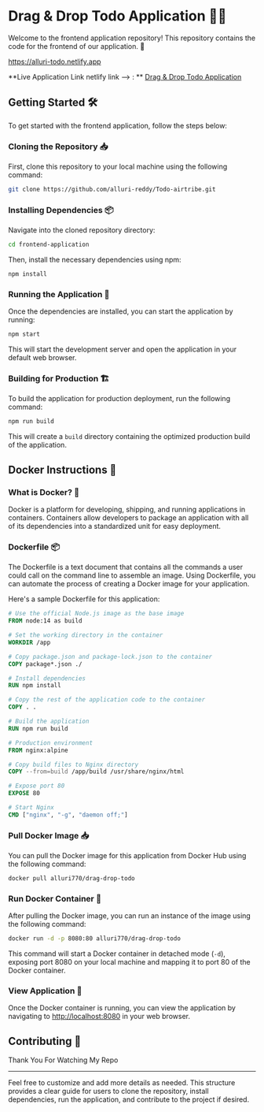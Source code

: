 # Drag & Drop Todo Application 📝✨

Welcome to the frontend application repository! This repository contains the code for the frontend of our application. 🚀

https://alluri-todo.netlify.app

**Live Application Link netlify link --> : ** [Drag & Drop Todo Application](https://alluri-todo.netlify.app/)

## Getting Started 🛠️

To get started with the frontend application, follow the steps below:

### Cloning the Repository 📥

First, clone this repository to your local machine using the following command:

```bash
git clone https://github.com/alluri-reddy/Todo-airtribe.git
```

### Installing Dependencies  📦

Navigate into the cloned repository directory:

```bash
cd frontend-application
```

Then, install the necessary dependencies using npm:

```bash
npm install
```

### Running the Application 🚀

Once the dependencies are installed, you can start the application by running:

```bash
npm start
```

This will start the development server and open the application in your default web browser.

### Building for Production 🏗️

To build the application for production deployment, run the following command:

```bash
npm run build
```

This will create a `build` directory containing the optimized production build of the application.

## Docker Instructions 🐳

### What is Docker? 🐋

Docker is a platform for developing, shipping, and running applications in containers. Containers allow developers to package an application with all of its dependencies into a standardized unit for easy deployment.

### Dockerfile 📦

The Dockerfile is a text document that contains all the commands a user could call on the command line to assemble an image. Using Dockerfile, you can automate the process of creating a Docker image for your application.

Here's a sample Dockerfile for this application:

```Dockerfile
# Use the official Node.js image as the base image
FROM node:14 as build

# Set the working directory in the container
WORKDIR /app

# Copy package.json and package-lock.json to the container
COPY package*.json ./

# Install dependencies
RUN npm install

# Copy the rest of the application code to the container
COPY . .

# Build the application
RUN npm run build

# Production environment
FROM nginx:alpine

# Copy build files to Nginx directory
COPY --from=build /app/build /usr/share/nginx/html

# Expose port 80
EXPOSE 80

# Start Nginx
CMD ["nginx", "-g", "daemon off;"]
```

### Pull Docker Image 📥

You can pull the Docker image for this application from Docker Hub using the following command:

```bash
docker pull alluri770/drag-drop-todo
```

### Run Docker Container 🚢

After pulling the Docker image, you can run an instance of the image using the following command:

```bash
docker run -d -p 8080:80 alluri770/drag-drop-todo
```

This command will start a Docker container in detached mode (`-d`), exposing port 8080 on your local machine and mapping it to port 80 of the Docker container.

### View Application 👀

Once the Docker container is running, you can view the application by navigating to [http://localhost:8080](http://localhost:8080) in your web browser.

## Contributing 🤝

Thank You For Watching My Repo

---

Feel free to customize and add more details as needed. This structure provides a clear guide for users to clone the repository, install dependencies, run the application, and contribute to the project if desired.

